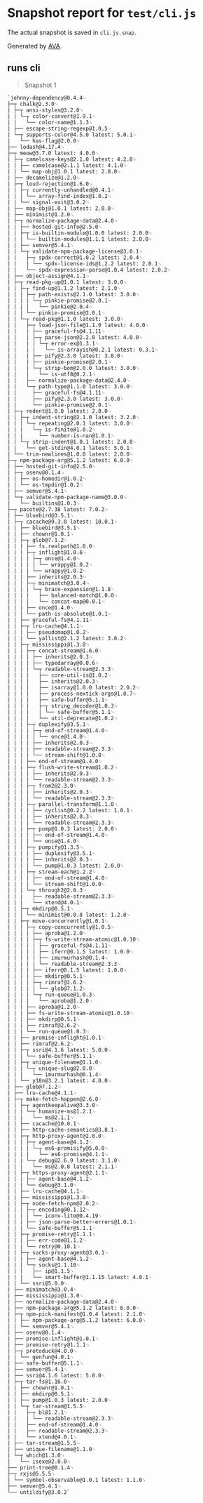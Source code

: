 # Snapshot report for `test/cli.js`

The actual snapshot is saved in `cli.js.snap`.

Generated by [AVA](https://ava.li).

## runs cli

> Snapshot 1

    `johnny-dependency@0.4.4␊
    ├─┬ chalk@2.3.0␊
    | ├─┬ ansi-styles@3.2.0␊
    | | └─┬ color-convert@1.9.1␊
    | |   └── color-name@1.1.3␊
    | ├── escape-string-regexp@1.0.5␊
    | └─┬ supports-color@4.5.0 latest: 5.0.1␊
    |   └── has-flag@2.0.0␊
    ├── lodash@4.17.4␊
    ├─┬ meow@3.7.0 latest: 4.0.0␊
    | ├─┬ camelcase-keys@2.1.0 latest: 4.2.0␊
    | | ├── camelcase@2.1.1 latest: 4.1.0␊
    | | └── map-obj@1.0.1 latest: 2.0.0␊
    | ├── decamelize@1.2.0␊
    | ├─┬ loud-rejection@1.6.0␊
    | | ├─┬ currently-unhandled@0.4.1␊
    | | | └── array-find-index@1.0.2␊
    | | └── signal-exit@3.0.2␊
    | ├── map-obj@1.0.1 latest: 2.0.0␊
    | ├── minimist@1.2.0␊
    | ├─┬ normalize-package-data@2.4.0␊
    | | ├── hosted-git-info@2.5.0␊
    | | ├─┬ is-builtin-module@1.0.0 latest: 2.0.0␊
    | | | └── builtin-modules@1.1.1 latest: 2.0.0␊
    | | ├── semver@5.4.1␊
    | | └─┬ validate-npm-package-license@3.0.1␊
    | |   ├─┬ spdx-correct@1.0.2 latest: 2.0.4␊
    | |   | └── spdx-license-ids@1.2.2 latest: 2.0.1␊
    | |   └── spdx-expression-parse@1.0.4 latest: 2.0.2␊
    | ├── object-assign@4.1.1␊
    | ├─┬ read-pkg-up@1.0.1 latest: 3.0.0␊
    | | ├─┬ find-up@1.1.2 latest: 2.1.0␊
    | | | ├─┬ path-exists@2.1.0 latest: 3.0.0␊
    | | | | └─┬ pinkie-promise@2.0.1␊
    | | | |   └── pinkie@2.0.4␊
    | | | └── pinkie-promise@2.0.1␊
    | | └─┬ read-pkg@1.1.0 latest: 3.0.0␊
    | |   ├─┬ load-json-file@1.1.0 latest: 4.0.0␊
    | |   | ├── graceful-fs@4.1.11␊
    | |   | ├─┬ parse-json@2.2.0 latest: 4.0.0␊
    | |   | | └─┬ error-ex@1.3.1␊
    | |   | |   └── is-arrayish@0.2.1 latest: 0.3.1␊
    | |   | ├── pify@2.3.0 latest: 3.0.0␊
    | |   | ├── pinkie-promise@2.0.1␊
    | |   | └─┬ strip-bom@2.0.0 latest: 3.0.0␊
    | |   |   └── is-utf8@0.2.1␊
    | |   ├── normalize-package-data@2.4.0␊
    | |   └─┬ path-type@1.1.0 latest: 3.0.0␊
    | |     ├── graceful-fs@4.1.11␊
    | |     ├── pify@2.3.0 latest: 3.0.0␊
    | |     └── pinkie-promise@2.0.1␊
    | ├─┬ redent@1.0.0 latest: 2.0.0␊
    | | ├─┬ indent-string@2.1.0 latest: 3.2.0␊
    | | | └─┬ repeating@2.0.1 latest: 3.0.0␊
    | | |   └─┬ is-finite@1.0.2␊
    | | |     └── number-is-nan@1.0.1␊
    | | └─┬ strip-indent@1.0.1 latest: 2.0.0␊
    | |   └── get-stdin@4.0.1 latest: 5.0.1␊
    | └── trim-newlines@1.0.0 latest: 2.0.0␊
    ├─┬ npm-package-arg@5.1.2 latest: 6.0.0␊
    | ├── hosted-git-info@2.5.0␊
    | ├─┬ osenv@0.1.4␊
    | | ├── os-homedir@1.0.2␊
    | | └── os-tmpdir@1.0.2␊
    | ├── semver@5.4.1␊
    | └─┬ validate-npm-package-name@3.0.0␊
    |   └── builtins@1.0.3␊
    ├─┬ pacote@2.7.38 latest: 7.0.2␊
    | ├── bluebird@3.5.1␊
    | ├─┬ cacache@9.3.0 latest: 10.0.1␊
    | | ├── bluebird@3.5.1␊
    | | ├── chownr@1.0.1␊
    | | ├─┬ glob@7.1.2␊
    | | | ├── fs.realpath@1.0.0␊
    | | | ├─┬ inflight@1.0.6␊
    | | | | ├─┬ once@1.4.0␊
    | | | | | └── wrappy@1.0.2␊
    | | | | └── wrappy@1.0.2␊
    | | | ├── inherits@2.0.3␊
    | | | ├─┬ minimatch@3.0.4␊
    | | | | └─┬ brace-expansion@1.1.8␊
    | | | |   ├── balanced-match@1.0.0␊
    | | | |   └── concat-map@0.0.1␊
    | | | ├── once@1.4.0␊
    | | | └── path-is-absolute@1.0.1␊
    | | ├── graceful-fs@4.1.11␊
    | | ├─┬ lru-cache@4.1.1␊
    | | | ├── pseudomap@1.0.2␊
    | | | └── yallist@2.1.2 latest: 3.0.2␊
    | | ├─┬ mississippi@1.3.0␊
    | | | ├─┬ concat-stream@1.6.0␊
    | | | | ├── inherits@2.0.3␊
    | | | | ├── typedarray@0.0.6␊
    | | | | └─┬ readable-stream@2.3.3␊
    | | | |   ├── core-util-is@1.0.2␊
    | | | |   ├── inherits@2.0.3␊
    | | | |   ├── isarray@1.0.0 latest: 2.0.2␊
    | | | |   ├── process-nextick-args@1.0.7␊
    | | | |   ├── safe-buffer@5.1.1␊
    | | | |   ├─┬ string_decoder@1.0.3␊
    | | | |   | └── safe-buffer@5.1.1␊
    | | | |   └── util-deprecate@1.0.2␊
    | | | ├─┬ duplexify@3.5.1␊
    | | | | ├─┬ end-of-stream@1.4.0␊
    | | | | | └── once@1.4.0␊
    | | | | ├── inherits@2.0.3␊
    | | | | ├── readable-stream@2.3.3␊
    | | | | └── stream-shift@1.0.0␊
    | | | ├── end-of-stream@1.4.0␊
    | | | ├─┬ flush-write-stream@1.0.2␊
    | | | | ├── inherits@2.0.3␊
    | | | | └── readable-stream@2.3.3␊
    | | | ├─┬ from2@2.3.0␊
    | | | | ├── inherits@2.0.3␊
    | | | | └── readable-stream@2.3.3␊
    | | | ├─┬ parallel-transform@1.1.0␊
    | | | | ├── cyclist@0.2.2 latest: 1.0.1␊
    | | | | ├── inherits@2.0.3␊
    | | | | └── readable-stream@2.3.3␊
    | | | ├─┬ pump@1.0.3 latest: 2.0.0␊
    | | | | ├── end-of-stream@1.4.0␊
    | | | | └── once@1.4.0␊
    | | | ├─┬ pumpify@1.3.5␊
    | | | | ├── duplexify@3.5.1␊
    | | | | ├── inherits@2.0.3␊
    | | | | └── pump@1.0.3 latest: 2.0.0␊
    | | | ├─┬ stream-each@1.2.2␊
    | | | | ├── end-of-stream@1.4.0␊
    | | | | └── stream-shift@1.0.0␊
    | | | └─┬ through2@2.0.3␊
    | | |   ├── readable-stream@2.3.3␊
    | | |   └── xtend@4.0.1␊
    | | ├─┬ mkdirp@0.5.1␊
    | | | └── minimist@0.0.8 latest: 1.2.0␊
    | | ├─┬ move-concurrently@1.0.1␊
    | | | ├─┬ copy-concurrently@1.0.5␊
    | | | | ├── aproba@1.2.0␊
    | | | | ├─┬ fs-write-stream-atomic@1.0.10␊
    | | | | | ├── graceful-fs@4.1.11␊
    | | | | | ├── iferr@0.1.5 latest: 1.0.0␊
    | | | | | ├── imurmurhash@0.1.4␊
    | | | | | └── readable-stream@2.3.3␊
    | | | | ├── iferr@0.1.5 latest: 1.0.0␊
    | | | | ├── mkdirp@0.5.1␊
    | | | | ├─┬ rimraf@2.6.2␊
    | | | | | └── glob@7.1.2␊
    | | | | └─┬ run-queue@1.0.3␊
    | | | |   └── aproba@1.2.0␊
    | | | ├── aproba@1.2.0␊
    | | | ├── fs-write-stream-atomic@1.0.10␊
    | | | ├── mkdirp@0.5.1␊
    | | | ├── rimraf@2.6.2␊
    | | | └── run-queue@1.0.3␊
    | | ├── promise-inflight@1.0.1␊
    | | ├── rimraf@2.6.2␊
    | | ├─┬ ssri@4.1.6 latest: 5.0.0␊
    | | | └── safe-buffer@5.1.1␊
    | | ├─┬ unique-filename@1.1.0␊
    | | | └─┬ unique-slug@2.0.0␊
    | | |   └── imurmurhash@0.1.4␊
    | | └── y18n@3.2.1 latest: 4.0.0␊
    | ├── glob@7.1.2␊
    | ├── lru-cache@4.1.1␊
    | ├─┬ make-fetch-happen@2.6.0␊
    | | ├─┬ agentkeepalive@3.3.0␊
    | | | └─┬ humanize-ms@1.2.1␊
    | | |   └── ms@2.1.1␊
    | | ├── cacache@10.0.1␊
    | | ├── http-cache-semantics@3.8.1␊
    | | ├─┬ http-proxy-agent@2.0.0␊
    | | | ├─┬ agent-base@4.1.2␊
    | | | | └─┬ es6-promisify@5.0.0␊
    | | | |   └── es6-promise@4.1.1␊
    | | | └─┬ debug@2.6.9 latest: 3.1.0␊
    | | |   └── ms@2.0.0 latest: 2.1.1␊
    | | ├─┬ https-proxy-agent@2.1.1␊
    | | | ├── agent-base@4.1.2␊
    | | | └── debug@3.1.0␊
    | | ├── lru-cache@4.1.1␊
    | | ├── mississippi@1.3.0␊
    | | ├─┬ node-fetch-npm@2.0.2␊
    | | | ├─┬ encoding@0.1.12␊
    | | | | └── iconv-lite@0.4.19␊
    | | | ├── json-parse-better-errors@1.0.1␊
    | | | └── safe-buffer@5.1.1␊
    | | ├─┬ promise-retry@1.1.1␊
    | | | ├── err-code@1.1.2␊
    | | | └── retry@0.10.1␊
    | | ├─┬ socks-proxy-agent@3.0.1␊
    | | | ├── agent-base@4.1.2␊
    | | | └─┬ socks@1.1.10␊
    | | |   ├── ip@1.1.5␊
    | | |   └── smart-buffer@1.1.15 latest: 4.0.1␊
    | | └── ssri@5.0.0␊
    | ├── minimatch@3.0.4␊
    | ├── mississippi@1.3.0␊
    | ├── normalize-package-data@2.4.0␊
    | ├── npm-package-arg@5.1.2 latest: 6.0.0␊
    | ├─┬ npm-pick-manifest@1.0.4 latest: 2.1.0␊
    | | ├── npm-package-arg@5.1.2 latest: 6.0.0␊
    | | └── semver@5.4.1␊
    | ├── osenv@0.1.4␊
    | ├── promise-inflight@1.0.1␊
    | ├── promise-retry@1.1.1␊
    | ├─┬ protoduck@4.0.0␊
    | | └── genfun@4.0.1␊
    | ├── safe-buffer@5.1.1␊
    | ├── semver@5.4.1␊
    | ├── ssri@4.1.6 latest: 5.0.0␊
    | ├─┬ tar-fs@1.16.0␊
    | | ├── chownr@1.0.1␊
    | | ├── mkdirp@0.5.1␊
    | | ├── pump@1.0.3 latest: 2.0.0␊
    | | └─┬ tar-stream@1.5.5␊
    | |   ├─┬ bl@1.2.1␊
    | |   | └── readable-stream@2.3.3␊
    | |   ├── end-of-stream@1.4.0␊
    | |   ├── readable-stream@2.3.3␊
    | |   └── xtend@4.0.1␊
    | ├── tar-stream@1.5.5␊
    | ├── unique-filename@1.1.0␊
    | └─┬ which@1.3.0␊
    |   └── isexe@2.0.0␊
    ├── print-tree@0.1.4␊
    ├─┬ rxjs@5.5.5␊
    | └── symbol-observable@1.0.1 latest: 1.1.0␊
    ├── semver@5.4.1␊
    └── untildify@3.0.2`
